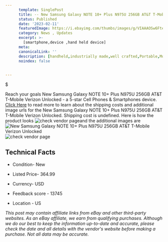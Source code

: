 ```yaml
---
      template: SinglePost
      title: -- New Samsung Galaxy NOTE 10+ Plus N975U 256GB AT&T T-Mobile Verizon Unlocked
      status: Published
      date: '2023-02-11'
      featuredImage: https://i.ebayimg.com/thumbs/images/g/VIAAAOSw6FteWGYR/s-l225.jpg
      category: News , Updates
      excerpt: >-
        [smartphone,device ,hand held device]
      meta:
      canonicalLink: ''
      description: [handheld,industrially made,well crafted,Portable,Mobile,Compact,Convenient,Lightweight,Maneuverable,Man-portable,Miniature,Carriable,Hand-held,Light,Holdable,Transportable,Mobile device,Pocket-sized,On-the-go,Wireless,Cordless,Compact size,Convenient size, smartphone,device ,hand held device]
      noindex: false
      
        
---
```

$

Reach your goals New Samsung Galaxy NOTE 10+ Plus N975U 256GB AT&T T-Mobile Verizon Unlocked - a 5-star Cell Phones & Smartphones device. [Click Here](https://www.ebay.com/itm/193280874609?hash=item2d00701871%3Ag%3AVIAAAOSw6FteWGYR&mkevt=1&mkcid=1&mkrid=711-53200-19255-0&campid=%253CePNCampaignId%253E&customid=%253CreferenceId%253E&toolid=10049) to read more to learn about the shipping costs and additional image urls for the New Samsung Galaxy NOTE 10+ Plus N975U 256GB AT&T T-Mobile Verizon Unlocked. Shipping cost is undefined. Here is how the product looks ![check vendor page](https://i.ebayimg.com/thumbs/images/g/VIAAAOSw6FteWGYR/s-l225.jpg)and the additional images are![New Samsung Galaxy NOTE 10+ Plus N975U 256GB AT&T T-Mobile Verizon Unlocked](https://i.ebayimg.com/images/g/VIAAAOSw6FteWGYR/s-l640.jpg)![check vendor page](https://origin-galleryplus.ebayimg.com/ws/web/193280874609_2_0_1/225x225.jpg,https://origin-galleryplus.ebayimg.com/ws/web/193280874609_3_0_1/225x225.jpg)



 ## Technical Facts 



     
      

 - Condition- New 


      

 - Listed Price- 364.99 


      

 - Currency- USD 


      

 - Feedback score - 13745 


      

 - Location - US 


      
      

 *_This post may contain affiliate links from eBay and other third-party websites. As an eBay affiliate, we earn from qualifying purchases. Although we do our best to keep the information up-to-date and accurate, please check the date and all details with the vendor's website before making a purchase. Not all data may be accurate._*






